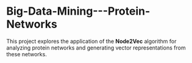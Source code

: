 # Big-Data-Mining---Protein-Networks
This project explores the application of the **Node2Vec** algorithm for analyzing protein networks and generating vector representations from these networks.
